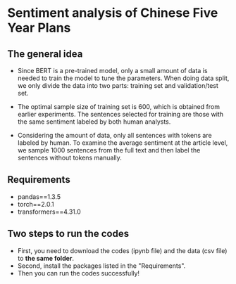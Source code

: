 # Sentiment analysis of Chinese Five Year Plans

## The general idea

- Since BERT is a pre-trained model, only a small amount of data is needed to train the model to tune the parameters. When doing data split, we only divide the data into two parts: training set and validation/test set. 

- The optimal sample size of training set is 600, which is obtained from earlier experiments. The sentences selected for training are those with the same sentiment labeled by both human analysts. 

- Considering the amount of data, only all sentences with tokens are labeled by human. To examine the average sentiment at the article level, we sample 1000 sentences from the full text and then label the sentences without tokens manually. 

## Requirements

- pandas==1.3.5
- torch==2.0.1
- transformers==4.31.0

## Two steps to run the codes
- First, you need to download the codes (ipynb file) and the data (csv file) to **the same folder**.
- Second, install the packages listed in the "Requirements".
- Then you can run the codes successfully!
